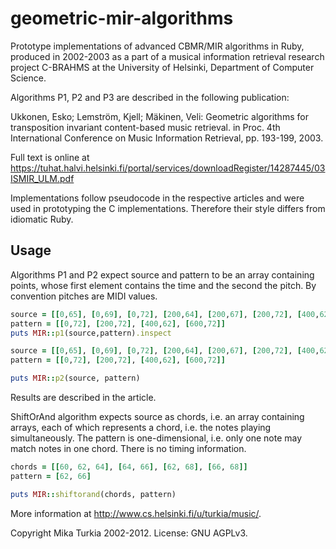 geometric-mir-algorithms
========================

Prototype implementations of advanced CBMR/MIR algorithms in Ruby, produced in 2002-2003 as a part of a musical information retrieval research project C-BRAHMS at the University of Helsinki, Department of Computer Science.

Algorithms P1, P2 and P3 are described in the following publication: 

Ukkonen, Esko; Lemström, Kjell; Mäkinen, Veli:
Geometric algorithms for transposition invariant content-based music retrieval. 
in Proc. 4th International Conference on Music Information Retrieval, pp. 193-199, 2003.

Full text is online at https://tuhat.halvi.helsinki.fi/portal/services/downloadRegister/14287445/03ISMIR_ULM.pdf

Implementations follow pseudocode in the respective articles and were used in prototyping the C implementations.
Therefore their style differs from idiomatic Ruby. 

Usage
-----

Algorithms P1 and P2 expect source and pattern to be an array containing points, whose first element contains the time and the second the pitch. 
By convention pitches are MIDI values. 

```ruby
source = [[0,65], [0,69], [0,72], [200,64], [200,67], [200,72], [400,62],[400,65],[600,60],[600,64],[600,72]]
pattern = [[0,72], [200,72], [400,62], [600,72]]
puts MIR::p1(source,pattern).inspect
```

```ruby
source = [[0,65], [0,69], [0,72], [200,64], [200,67], [200,72], [400,62],[400,65],[600,60],[600,64],[600,72]]
pattern = [[0,72], [200,72], [400,62], [600,72]]

puts MIR::p2(source, pattern)
```

Results are described in the article. 

ShiftOrAnd algorithm expects source as chords, i.e. an array containing arrays, each of which represents a chord, i.e. the notes playing simultaneously. 
The pattern is one-dimensional, i.e. only one note may match notes in one chord. There is no timing information. 

```ruby
chords = [[60, 62, 64], [64, 66], [62, 68], [66, 68]]
pattern = [62, 66]

puts MIR::shiftorand(chords, pattern)
```


More information at http://www.cs.helsinki.fi/u/turkia/music/. 

Copyright Mika Turkia 2002-2012.
License: GNU AGPLv3. 
